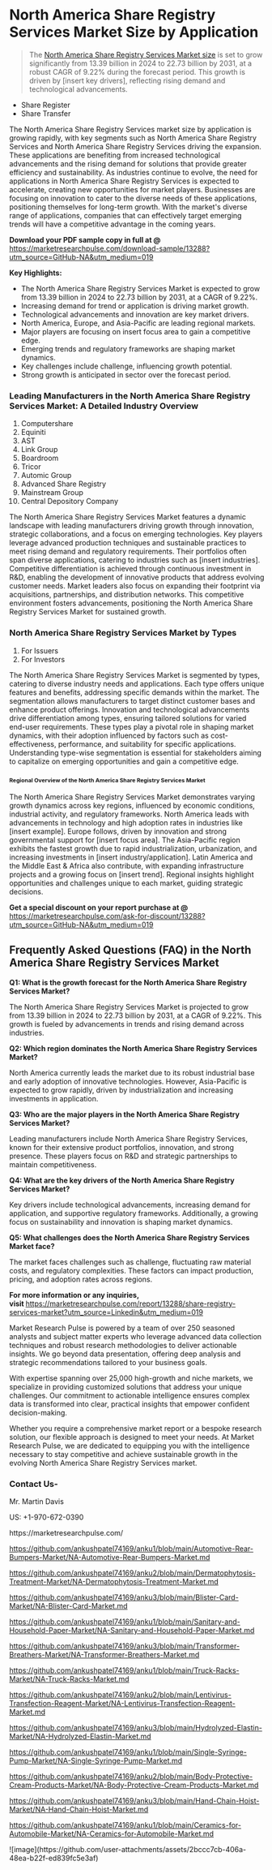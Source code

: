 <h1>North America Share Registry Services Market&nbsp;Size by Application</h1><blockquote><p>The <a href="https://marketresearchpulse.com/download-sample/13288?utm_source=GitHub-NA&amp;utm_medium=019">North America Share Registry Services Market size</a> is set to grow significantly from 13.39 billion in 2024 to 22.73 billion by 2031, at a robust CAGR of 9.22% during the forecast period. This growth is driven by [insert key drivers], reflecting rising demand and technological advancements.</p></blockquote><ul><li>Share Register<li> Share Transfer</li></ul><p>The North America Share Registry Services market size by application is growing rapidly, with key segments such as North America Share Registry Services and North America Share Registry Services driving the expansion. These applications are benefiting from increased technological advancements and the rising demand for solutions that provide greater efficiency and sustainability. As industries continue to evolve, the need for applications in North America Share Registry Services is expected to accelerate, creating new opportunities for market players. Businesses are focusing on innovation to cater to the diverse needs of these applications, positioning themselves for long-term growth. With the market's diverse range of applications, companies that can effectively target emerging trends will have a competitive advantage in the coming years.</p><p><strong>Download your PDF sample copy in full at @ </strong><a href="https://marketresearchpulse.com/download-sample/13288?utm_source=GitHub-NA&amp;utm_medium=019">https://marketresearchpulse.com/download-sample/13288?utm_source=GitHub-NA&amp;utm_medium=019</a></p><p><strong>Key Highlights: </strong></p><ul><li>The North America Share Registry Services Market is expected to grow from 13.39 billion in 2024 to 22.73 billion by 2031, at a CAGR of 9.22%.</li><li>Increasing demand for trend or application is driving market growth.</li><li>Technological advancements and innovation are key market drivers.</li><li>North America, Europe, and Asia-Pacific are leading regional markets.</li><li>Major players are focusing on insert focus area to gain a competitive edge.</li><li>Emerging trends and regulatory frameworks are shaping market dynamics.</li><li>Key challenges include challenge, influencing growth potential.</li><li>Strong growth is anticipated in sector over the forecast period.</li></ul><h3>Leading Manufacturers in the North America Share Registry Services Market: A Detailed Industry Overview</h3><ol><li>Computershare</li><li>Equiniti</li><li>AST</li><li>Link Group</li><li>Boardroom</li><li>Tricor</li><li>Automic Group</li><li>Advanced Share Registry</li><li>Mainstream Group</li><li>Central Depository Company</li></ol><div class="flex max-w-full flex-col flex-grow"><div class="min-h-8 text-message flex w-full flex-col items-end gap-2 whitespace-normal break-words [.text-message+&amp;]:mt-5" dir="auto" data-message-author-role="assistant" data-message-id="fd8432e4-4910-450d-b182-61b7bfb0a01f" data-message-model-slug="gpt-4o"><div class="flex w-full flex-col gap-1 empty:hidden first:pt-[3px]"><div class="markdown prose w-full break-words dark:prose-invert light"><p>The North America Share Registry Services Market features a dynamic landscape with leading manufacturers driving growth through innovation, strategic collaborations, and a focus on emerging technologies. Key players leverage advanced production techniques and sustainable practices to meet rising demand and regulatory requirements. Their portfolios often span diverse applications, catering to industries such as [insert industries]. Competitive differentiation is achieved through continuous investment in R&amp;D, enabling the development of innovative products that address evolving customer needs. Market leaders also focus on expanding their footprint via acquisitions, partnerships, and distribution networks. This competitive environment fosters advancements, positioning the North America Share Registry Services Market for sustained growth.</p></div></div></div></div><h3>North America Share Registry Services Market by Types</h3><ol><li>For Issuers<li> For Investors</li></ol><div class="flex max-w-full flex-col flex-grow"><div class="min-h-8 text-message flex w-full flex-col items-end gap-2 whitespace-normal break-words [.text-message+&amp;]:mt-5" dir="auto" data-message-author-role="assistant" data-message-id="084470be-0bb7-4664-bddf-5156b4f41249" data-message-model-slug="gpt-4o-mini"><div class="flex w-full flex-col gap-1 empty:hidden first:pt-[3px]"><div class="markdown prose w-full break-words dark:prose-invert light"><p>The North America Share Registry Services Market is segmented by types, catering to diverse industry needs and applications. Each type offers unique features and benefits, addressing specific demands within the market. The segmentation allows manufacturers to target distinct customer bases and enhance product offerings. Innovation and technological advancements drive differentiation among types, ensuring tailored solutions for varied end-user requirements. These types play a pivotal role in shaping market dynamics, with their adoption influenced by factors such as cost-effectiveness, performance, and suitability for specific applications. Understanding type-wise segmentation is essential for stakeholders aiming to capitalize on emerging opportunities and gain a competitive edge.</p></div></div></div></div><h3><span style="font-size: 11px;">Regional Overview of the North America Share Registry Services Market</span></h3><div class="flex max-w-full flex-col flex-grow"><div class="min-h-8 text-message flex w-full flex-col items-end gap-2 whitespace-normal break-words [.text-message+&amp;]:mt-5" dir="auto" data-message-author-role="assistant" data-message-id="e9038762-ce64-4e30-91c9-9bd413514231" data-message-model-slug="gpt-4o-mini"><div class="flex w-full flex-col gap-1 empty:hidden first:pt-[3px]"><div class="markdown prose w-full break-words dark:prose-invert light"><p>The North America Share Registry Services Market demonstrates varying growth dynamics across key regions, influenced by economic conditions, industrial activity, and regulatory frameworks. North America leads with advancements in technology and high adoption rates in industries like [insert example]. Europe follows, driven by innovation and strong governmental support for [insert focus area]. The Asia-Pacific region exhibits the fastest growth due to rapid industrialization, urbanization, and increasing investments in [insert industry/application]. Latin America and the Middle East &amp; Africa also contribute, with expanding infrastructure projects and a growing focus on [insert trend]. Regional insights highlight opportunities and challenges unique to each market, guiding strategic decisions.</p></div></div></div></div><p><strong>Get a special discount on your report purchase at @ </strong><a href="https://marketresearchpulse.com/ask-for-discount/13288?utm_source=GitHub-NA&amp;utm_medium=019">https://marketresearchpulse.com/ask-for-discount/13288?utm_source=GitHub-NA&amp;utm_medium=019</a></p><h2>Frequently Asked Questions (FAQ) in the North America Share Registry Services Market</h2><p><strong>Q1: What is the growth forecast for the North America Share Registry Services Market?</strong></p><p>The North America Share Registry Services Market is projected to grow from 13.39 billion in 2024 to 22.73 billion by 2031, at a CAGR of 9.22%. This growth is fueled by advancements in trends and rising demand across industries.</p><p><strong>Q2: Which region dominates the North America Share Registry Services Market?</strong></p><p>North America currently leads the market due to its robust industrial base and early adoption of innovative technologies. However, Asia-Pacific is expected to grow rapidly, driven by industrialization and increasing investments in application.</p><p><strong>Q3: Who are the major players in the North America Share Registry Services Market?</strong></p><p>Leading manufacturers include North America Share Registry Services, known for their extensive product portfolios, innovation, and strong presence. These players focus on R&amp;D and strategic partnerships to maintain competitiveness.</p><p><strong>Q4: What are the key drivers of the North America Share Registry Services Market?</strong></p><p>Key drivers include technological advancements, increasing demand for application, and supportive regulatory frameworks. Additionally, a growing focus on sustainability and innovation is shaping market dynamics.</p><p><strong>Q5: What challenges does the North America Share Registry Services Market face?</strong></p><p>The market faces challenges such as challenge, fluctuating raw material costs, and regulatory complexities. These factors can impact production, pricing, and adoption rates across regions.</p><p><strong>For more information or any inquiries, visit&nbsp;</strong><a href="https://marketresearchpulse.com/report/13288/share-registry-services-market?utm_source=Linkedin&utm_medium=019">https://marketresearchpulse.com/report/13288/share-registry-services-market?utm_source=Linkedin&utm_medium=019</a></p><p>Market Research Pulse is powered by a team of over 250 seasoned analysts and subject matter experts who leverage advanced data collection techniques and robust research methodologies to deliver actionable insights. We go beyond data presentation, offering deep analysis and strategic recommendations tailored to your business goals.</p><p>With expertise spanning over 25,000 high-growth and niche markets, we specialize in providing customized solutions that address your unique challenges. Our commitment to actionable intelligence ensures complex data is transformed into clear, practical insights that empower confident decision-making.</p><p>Whether you require a comprehensive market report or a bespoke research solution, our flexible approach is designed to meet your needs. At Market Research Pulse, we are dedicated to equipping you with the intelligence necessary to stay competitive and achieve sustainable growth in the evolving North America Share Registry Services market.</p><h3><strong>Contact Us-</strong></h3><p>Mr. Martin Davis</p><p>US: +1-970-672-0390</p><p>https://marketresearchpulse.com/</p><p><a href="https://github.com/ankushpatel74169/anku1/blob/main/Automotive-Rear-Bumpers-Market/NA-Automotive-Rear-Bumpers-Market.md">https://github.com/ankushpatel74169/anku1/blob/main/Automotive-Rear-Bumpers-Market/NA-Automotive-Rear-Bumpers-Market.md</a></p><p><a href="https://github.com/ankushpatel74169/anku2/blob/main/Dermatophytosis-Treatment-Market/NA-Dermatophytosis-Treatment-Market.md">https://github.com/ankushpatel74169/anku2/blob/main/Dermatophytosis-Treatment-Market/NA-Dermatophytosis-Treatment-Market.md</a></p><p><a href="https://github.com/ankushpatel74169/anku3/blob/main/Blister-Card-Market/NA-Blister-Card-Market.md">https://github.com/ankushpatel74169/anku3/blob/main/Blister-Card-Market/NA-Blister-Card-Market.md</a></p><p><a href="https://github.com/ankushpatel74169/anku1/blob/main/Sanitary-and-Household-Paper-Market/NA-Sanitary-and-Household-Paper-Market.md">https://github.com/ankushpatel74169/anku1/blob/main/Sanitary-and-Household-Paper-Market/NA-Sanitary-and-Household-Paper-Market.md</a></p><p><a href="https://github.com/ankushpatel74169/anku3/blob/main/Transformer-Breathers-Market/NA-Transformer-Breathers-Market.md">https://github.com/ankushpatel74169/anku3/blob/main/Transformer-Breathers-Market/NA-Transformer-Breathers-Market.md</a></p><p><a href="https://github.com/ankushpatel74169/anku1/blob/main/Truck-Racks-Market/NA-Truck-Racks-Market.md">https://github.com/ankushpatel74169/anku1/blob/main/Truck-Racks-Market/NA-Truck-Racks-Market.md</a></p><p><a href="https://github.com/ankushpatel74169/anku2/blob/main/Lentivirus-Transfection-Reagent-Market/NA-Lentivirus-Transfection-Reagent-Market.md">https://github.com/ankushpatel74169/anku2/blob/main/Lentivirus-Transfection-Reagent-Market/NA-Lentivirus-Transfection-Reagent-Market.md</a></p><p><a href="https://github.com/ankushpatel74169/anku3/blob/main/Hydrolyzed-Elastin-Market/NA-Hydrolyzed-Elastin-Market.md">https://github.com/ankushpatel74169/anku3/blob/main/Hydrolyzed-Elastin-Market/NA-Hydrolyzed-Elastin-Market.md</a></p><p><a href="https://github.com/ankushpatel74169/anku1/blob/main/Single-Syringe-Pump-Market/NA-Single-Syringe-Pump-Market.md">https://github.com/ankushpatel74169/anku1/blob/main/Single-Syringe-Pump-Market/NA-Single-Syringe-Pump-Market.md</a></p><p><a href="https://github.com/ankushpatel74169/anku2/blob/main/Body-Protective-Cream-Products-Market/NA-Body-Protective-Cream-Products-Market.md">https://github.com/ankushpatel74169/anku2/blob/main/Body-Protective-Cream-Products-Market/NA-Body-Protective-Cream-Products-Market.md</a></p><p><a href="https://github.com/ankushpatel74169/anku3/blob/main/Hand-Chain-Hoist-Market/NA-Hand-Chain-Hoist-Market.md">https://github.com/ankushpatel74169/anku3/blob/main/Hand-Chain-Hoist-Market/NA-Hand-Chain-Hoist-Market.md</a></p><p><a href="https://github.com/ankushpatel74169/anku1/blob/main/Ceramics-for-Automobile-Market/NA-Ceramics-for-Automobile-Market.md">https://github.com/ankushpatel74169/anku1/blob/main/Ceramics-for-Automobile-Market/NA-Ceramics-for-Automobile-Market.md</a></p>
![image](https://github.com/user-attachments/assets/2bccc7cb-406a-48ea-b22f-ed839fc5e3af)
